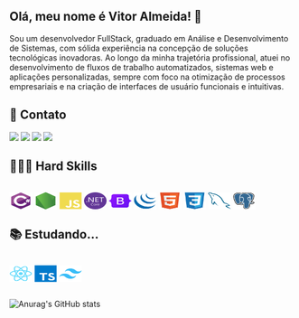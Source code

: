 ## Olá, meu nome é Vitor Almeida! 👋 

Sou um desenvolvedor FullStack, graduado em Análise e Desenvolvimento de Sistemas, com sólida experiência na concepção de soluções tecnológicas inovadoras. Ao longo da minha trajetória profissional, atuei no desenvolvimento de fluxos de trabalho automatizados, sistemas web e aplicações personalizadas, sempre com foco na otimização de processos empresariais e na criação de interfaces de usuário funcionais e intuitivas.

## 📳 Contato 
<div> 
  <a href="https://www.linkedin.com/in/vitor-almeida-bb7934236/" target="_blank"><img src="https://img.shields.io/badge/-LinkedIn-%230077B5?style=for-the-badge&logo=linkedin&logoColor=white" target="_blank"></a> 
  <a href="https://portfoliovitoralmeida.netlify.app/" target="_blank"><img src="https://img.shields.io/badge/website-000000?style=for-the-badge&logo=About.me&logoColor=white" target="_blank"></a>
  <a href="https://www.instagram.com/vg.almeida_22/" target="_blank"><img src="https://img.shields.io/badge/-Instagram-%23E4405F?style=for-the-badge&logo=instagram&logoColor=white" target="_blank"></a> 
  <a href = "mailto:vial.almeida@icloud.com"><img src="https://img.shields.io/badge/-Gmail-%23333?style=for-the-badge&logo=gmail&logoColor=white" target="_blank"></a>
</div>

## 👨🏽‍💻 Hard Skills 
<div style="display: inline_block"><br>
  <img align="center" alt="Vitor-csharp" height="30" width="40" src="https://raw.githubusercontent.com/devicons/devicon/master/icons/csharp/csharp-original.svg">
  <img align="center" alt="Vitor-nodejs" height="30" width="40" src="https://raw.githubusercontent.com/devicons/devicon/master/icons/nodejs/nodejs-original.svg">
  <img align="center" alt="Vitor-Js" height="30" width="40" src="https://raw.githubusercontent.com/devicons/devicon/master/icons/javascript/javascript-plain.svg">
  <img align="center" alt="Vitor-dotnetcore" height="30" width="40" src="https://raw.githubusercontent.com/devicons/devicon/master/icons/dotnetcore/dotnetcore-original.svg">
  <img align="center" alt="Vitor-bootstrap" height="30" width="40" src="https://raw.githubusercontent.com/devicons/devicon/master/icons/bootstrap/bootstrap-original.svg">
  <img align="center" alt="Vitor-jqyery" height="30" width="40" src="https://raw.githubusercontent.com/devicons/devicon/master/icons/jquery/jquery-original.svg">
  <img align="center" alt="Vitor-HTML" height="30" width="40" src="https://raw.githubusercontent.com/devicons/devicon/master/icons/html5/html5-original.svg">
  <img align="center" alt="Vitor-CSS" height="30" width="40" src="https://raw.githubusercontent.com/devicons/devicon/master/icons/css3/css3-original.svg">
  <img align="center" alt="Vitor-Mysql" height="30" width="40" src="https://raw.githubusercontent.com/devicons/devicon/master/icons/mysql/mysql-original.svg">
  <img align="center" alt="Vitor-postgresql" height="30" width="40" src="https://raw.githubusercontent.com/devicons/devicon/master/icons/postgresql/postgresql-original.svg">
</div>

  ## 📚 Estudando... 
  <div style="display: inline_block"><br>
    <img align="center" alt="Vitor-csharp" height="30" width="40" src="https://raw.githubusercontent.com/devicons/devicon/master/icons/react/react-original.svg">
    <img align="center" alt="Vitor-nodejs" height="30" width="40" src="https://raw.githubusercontent.com/devicons/devicon/master/icons/typescript/typescript-original.svg">
    <img align="center" alt="Vitor-Js" height="30" width="40" src="https://raw.githubusercontent.com/devicons/devicon/master/icons/tailwindcss/tailwindcss-original.svg">
</div>

 ##
 
![Anurag's GitHub stats](https://github-readme-stats.vercel.app/api?username=Vitor2008&show_icons=true&theme=react)
